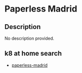 # Paperless Madrid

## Description

No description provided.

## k8 at home search

- [paperless-madrid](https://nanne.dev/k8s-at-home-search/#/paperless-madrid)
